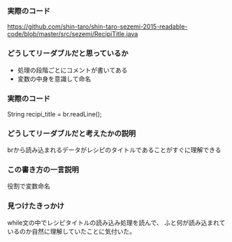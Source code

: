 ### 実際のコード
https://github.com/shin-taro/shin-taro-sezemi-2015-readable-code/blob/master/src/sezemi/RecipiTitle.java

### どうしてリーダブルだと思っているか
* 処理の段階ごとにコメントが書いてある
* 変数の中身を意識して命名


### 実際のコード
String recipi_title = br.readLine();

### どうしてリーダブルだと考えたかの説明
brから読み込まれるデータがレシピのタイトルであることがすぐに理解できる

### この書き方の一言説明
役割で変数命名

### 見つけたきっかけ
while文の中でレシピタイトルの読み込み処理を読んで、
ふと何が読み込まれているのか自然に理解していたことに気付いた。
